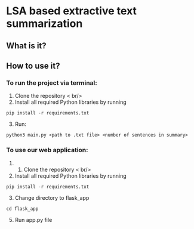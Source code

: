 # LSA based extractive text summarization

## What is it?


## How to use it?
### To run the project via terminal:
1. Clone the repository < br/>
2. Install all required Python libraries by running
```
pip install -r requirements.txt
```
3. Run:
```
python3 main.py <path to .txt file> <number of sentences in summary>
```
### To use our web application:
1. 1. Clone the repository < br/>
2. Install all required Python libraries by running
```
pip install -r requirements.txt
```
3. Change directory to flask_app
```
cd flask_app
```
5. Run app.py file
